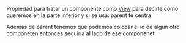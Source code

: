 Propiedad para tratar un componente como [View](View.md) para decirle como queremos en la parte inferior y si se usa: parent te centra

Ademas de parent tenemos que podemos colcoar el id de algun otro componeten entonces seguiria al lado de ese componenet
